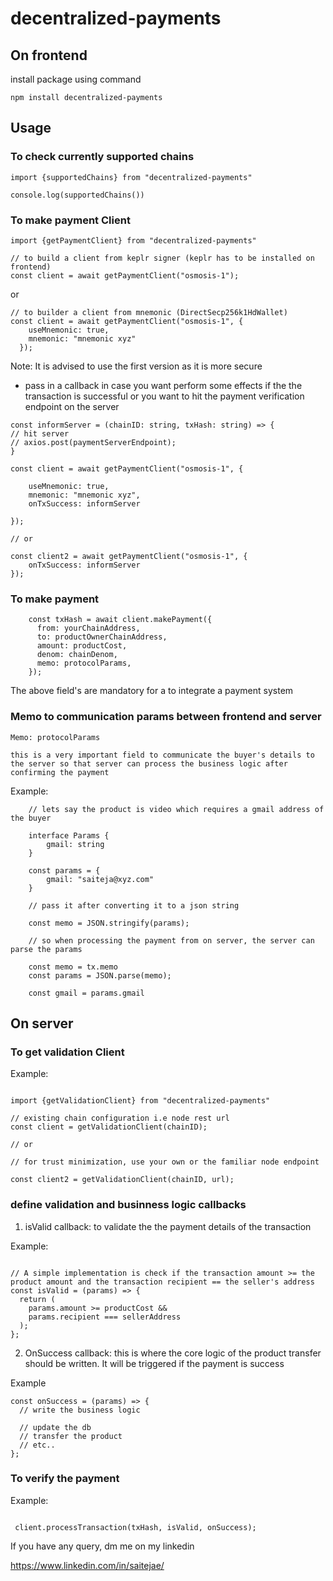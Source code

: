 # decentralized-payments

## On frontend

install package using command

    npm install decentralized-payments

## Usage

### To check currently supported chains

```
import {supportedChains} from "decentralized-payments"

console.log(supportedChains())
```

### To make payment Client

```
import {getPaymentClient} from "decentralized-payments"

// to build a client from keplr signer (keplr has to be installed on frontend)
const client = await getPaymentClient("osmosis-1");

```

or

```
// to builder a client from mnemonic (DirectSecp256k1HdWallet)
const client = await getPaymentClient("osmosis-1", {
    useMnemonic: true,
    mnemonic: "mnemonic xyz"
  });

```

Note: It is advised to use the first version as it is more secure

- pass in a callback in case you want perform some effects if the the transaction is successful or you want to hit the payment verification endpoint on the server

```
const informServer = (chainID: string, txHash: string) => {
// hit server
// axios.post(paymentServerEndpoint);
}

const client = await getPaymentClient("osmosis-1", {

    useMnemonic: true,
    mnemonic: "mnemonic xyz",
    onTxSuccess: informServer

});

// or

const client2 = await getPaymentClient("osmosis-1", {
    onTxSuccess: informServer
});

```

### To make payment

```
    const txHash = await client.makePayment({
      from: yourChainAddress,
      to: productOwnerChainAddress,
      amount: productCost,
      denom: chainDenom,
      memo: protocolParams,
    });

```

The above field's are mandatory for a to integrate a payment system

### Memo to communication params between frontend and server

    Memo: protocolParams

    this is a very important field to communicate the buyer's details to the server so that server can process the business logic after confirming the payment

Example:

```
    // lets say the product is video which requires a gmail address of the buyer

    interface Params {
        gmail: string
    }

    const params = {
        gmail: "saiteja@xyz.com"
    }

    // pass it after converting it to a json string

    const memo = JSON.stringify(params);

    // so when processing the payment from on server, the server can parse the params

    const memo = tx.memo
    const params = JSON.parse(memo);

    const gmail = params.gmail

```

## On server

### To get validation Client

Example:

```

import {getValidationClient} from "decentralized-payments"

// existing chain configuration i.e node rest url
const client = getValidationClient(chainID);

// or

// for trust minimization, use your own or the familiar node endpoint

const client2 = getValidationClient(chainID, url);
```

### define validation and businness logic callbacks

1. isValid callback: to validate the the payment details of the transaction

Example:

```

// A simple implementation is check if the transaction amount >= the product amount and the transaction recipient == the seller's address
const isValid = (params) => {
  return (
    params.amount >= productCost &&
    params.recipient === sellerAddress
  );
};
```

2. OnSuccess callback: this is where the core logic of the product transfer should be written. It will be triggered if the payment is success

Example

```
const onSuccess = (params) => {
  // write the business logic

  // update the db
  // transfer the product
  // etc..
};
```

### To verify the payment

Example:

```

 client.processTransaction(txHash, isValid, onSuccess);

```

If you have any query, dm me on my linkedin

https://www.linkedin.com/in/saitejae/
